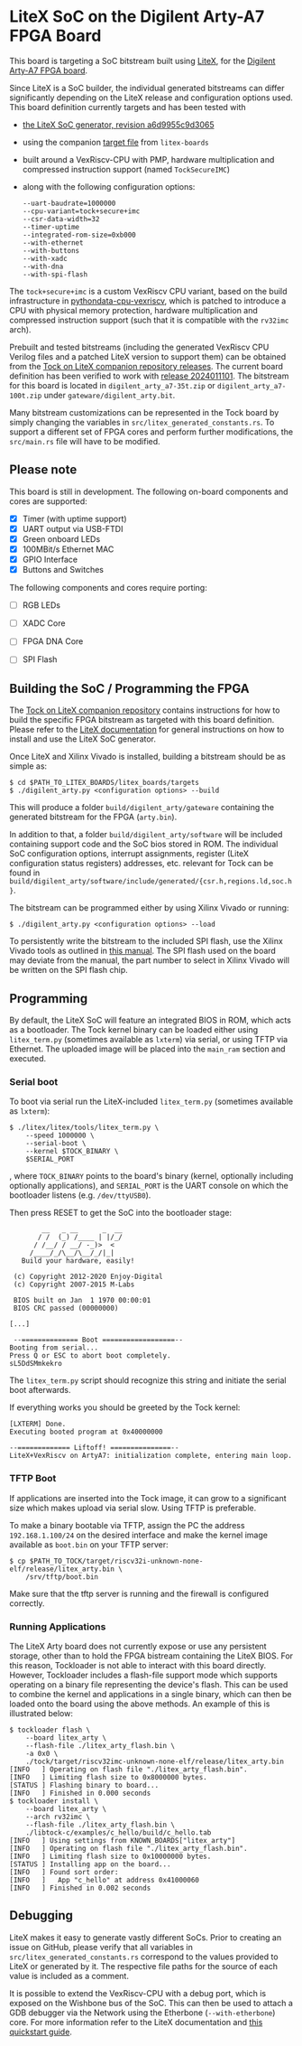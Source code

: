 LiteX SoC on the Digilent Arty-A7 FPGA Board
============================================

This board is targeting a SoC bitstream built using
[LiteX](https://github.com/enjoy-digital/litex), for the [Digilent
Arty-A7 FPGA
board](https://reference.digilentinc.com/reference/programmable-logic/arty-a7/start).

Since LiteX is a SoC builder, the individual generated bitstreams can
differ significantly depending on the LiteX release and configuration
options used. This board definition currently targets and has been
tested with
- [the LiteX SoC generator, revision
  a6d9955c9d3065](https://github.com/enjoy-digital/litex/tree/a6d9955c9d3065)
- using the companion [target
  file](https://github.com/litex-hub/litex-boards/blob/52f9f0f1079085/litex_boards/targets/digilent_arty.py)
  from `litex-boards`
- built around a VexRiscv-CPU with PMP, hardware multiplication and
  compressed instruction support (named `TockSecureIMC`)
- along with the following configuration options:

  ```
  --uart-baudrate=1000000
  --cpu-variant=tock+secure+imc
  --csr-data-width=32
  --timer-uptime
  --integrated-rom-size=0xb000
  --with-ethernet
  --with-buttons
  --with-xadc
  --with-dna
  --with-spi-flash
  ```

The `tock+secure+imc` is a custom VexRiscv CPU variant, based on the
build infrastructure in
[pythondata-cpu-vexriscv](https://github.com/litex-hub/pythondata-cpu-vexriscv),
which is patched to introduce a CPU with physical memory protection,
hardware multiplication and compressed instruction support (such that
it is compatible with the `rv32imc` arch).

Prebuilt and tested bitstreams (including the generated VexRiscv CPU
Verilog files and a patched LiteX version to support them) can be
obtained from the [Tock on LiteX companion repository
releases](https://github.com/lschuermann/tock-litex/releases/). The
current board definition has been verified to work with [release
2024011101](https://github.com/lschuermann/tock-litex/releases/tag/2024011101).
The bitstream for this board is located in `digilent_arty_a7-35t.zip`
or `digilent_arty_a7-100t.zip` under `gateware/digilent_arty.bit`.

Many bitstream customizations can be represented in the Tock board by
simply changing the variables in
`src/litex_generated_constants.rs`. To support a different set of FPGA
cores and perform further modifications, the `src/main.rs` file will
have to be modified.


Please note
-----------

This board is still in development. The following on-board components
and cores are supported:
- [X] Timer (with uptime support)
- [X] UART output via USB-FTDI
- [X] Green onboard LEDs
- [X] 100MBit/s Ethernet MAC
- [X] GPIO Interface
- [X] Buttons and Switches

The following components and cores require porting:
- [ ] RGB LEDs
- [ ] XADC Core
- [ ] FPGA DNA Core
- [ ] SPI Flash


Building the SoC / Programming the FPGA
---------------------------------------

The [Tock on LiteX companion
repository](https://github.com/lschuermann/tock-litex) contains instructions for
how to build the specific FPGA bitstream as targeted with this board
definition. Please refer to the [LiteX
documentation](https://github.com/enjoy-digital/litex/wiki/) for general
instructions on how to install and use the LiteX SoC generator.

Once LiteX and Xilinx Vivado is installed, building a bitstream should
be as simple as:

```
$ cd $PATH_TO_LITEX_BOARDS/litex_boards/targets
$ ./digilent_arty.py <configuration options> --build
```

This will produce a folder `build/digilent_arty/gateware` containing
the generated bitstream for the FPGA (`arty.bin`).

In addition to that, a folder `build/digilent_arty/software` will be
included containing support code and the SoC bios stored in ROM. The
individual SoC configuration options, interrupt assignments, register
(LiteX configuration status registers) addresses, etc. relevant for
Tock can be found in
`build/digilent_arty/software/include/generated/{csr.h,regions.ld,soc.h}`.

The bitstream can be programmed either by using Xilinx Vivado or running:

```
$ ./digilent_arty.py <configuration options> --load
```

To persistently write the bitstream to the included SPI flash, use the
Xilinx Vivado tools as outlined in [this
manual](https://reference.digilentinc.com/learn/programmable-logic/tutorials/arty-programming-guide/start#programming_the_arty_using_quad_spi). The
SPI flash used on the board may deviate from the manual, the part
number to select in Xilinx Vivado will be written on the SPI flash
chip.


Programming
-----------

By default, the LiteX SoC will feature an integrated BIOS in ROM,
which acts as a bootloader. The Tock kernel binary can be loaded
either using `litex_term.py` (sometimes available as `lxterm`) via
serial, or using TFTP via Ethernet. The uploaded image will be placed
into the `main_ram` section and executed.

### Serial boot

To boot via serial run the LiteX-included `litex_term.py` (sometimes
available as `lxterm`):
```
$ ./litex/litex/tools/litex_term.py \
    --speed 1000000 \
    --serial-boot \
    --kernel $TOCK_BINARY \
    $SERIAL_PORT
```
, where `TOCK_BINARY` points to the board's binary (kernel, optionally
including optionally applications), and `SERIAL_PORT` is the UART
console on which the bootloader listens (e.g. `/dev/ttyUSB0`).

Then press RESET to get the SoC into the bootloader stage:
```
        __   _ __      _  __
       / /  (_) /____ | |/_/
      / /__/ / __/ -_)>  <
     /____/_/\__/\__/_/|_|
   Build your hardware, easily!

 (c) Copyright 2012-2020 Enjoy-Digital
 (c) Copyright 2007-2015 M-Labs

 BIOS built on Jan  1 1970 00:00:01
 BIOS CRC passed (00000000)

[...]

 --============== Boot ==================--
Booting from serial...
Press Q or ESC to abort boot completely.
sL5DdSMmkekro
```

The `litex_term.py` script should recognize this string and initiate
the serial boot afterwards.

If everything works you should be greeted by the Tock kernel:
```
[LXTERM] Done.
Executing booted program at 0x40000000

--============= Liftoff! ===============--
LiteX+VexRiscv on ArtyA7: initialization complete, entering main loop.
```

### TFTP Boot

If applications are inserted into the Tock image, it can grow to a
significant size which makes upload via serial slow. Using TFTP is
preferable.

To make a binary bootable via TFTP, assign the PC the address
`192.168.1.100/24` on the desired interface and make the kernel image
available as `boot.bin` on your TFTP server:

```
$ cp $PATH_TO_TOCK/target/riscv32i-unknown-none-elf/release/litex_arty.bin \
    /srv/tftp/boot.bin
```

Make sure that the tftp server is running and the firewall is
configured correctly.

### Running Applications

The LiteX Arty board does not currently expose or use any persistent storage,
other than to hold the FPGA bistream containing the LiteX BIOS. For this reason,
Tockloader is not able to interact with this board directly. However, Tockloader
includes a flash-file support mode which supports operating on a binary file
representing the device's flash. This can be used to combine the kernel and
applications in a single binary, which can then be loaded onto the board using
the above methods. An example of this is illustrated below:

```
$ tockloader flash \
    --board litex_arty \
    --flash-file ./litex_arty_flash.bin \
    -a 0x0 \
    ./tock/target/riscv32imc-unknown-none-elf/release/litex_arty.bin
[INFO   ] Operating on flash file "./litex_arty_flash.bin".
[INFO   ] Limiting flash size to 0x8000000 bytes.
[STATUS ] Flashing binary to board...
[INFO   ] Finished in 0.000 seconds
$ tockloader install \
    --board litex_arty \
    --arch rv32imc \
    --flash-file ./litex_arty_flash.bin \
    ./libtock-c/examples/c_hello/build/c_hello.tab
[INFO   ] Using settings from KNOWN_BOARDS["litex_arty"]
[INFO   ] Operating on flash file "./litex_arty_flash.bin".
[INFO   ] Limiting flash size to 0x10000000 bytes.
[STATUS ] Installing app on the board...
[INFO   ] Found sort order:
[INFO   ]   App "c_hello" at address 0x41000060
[INFO   ] Finished in 0.002 seconds
```

Debugging
---------

LiteX makes it easy to generate vastly different SoCs. Prior to
creating an issue on GitHub, please verify that all variables in
`src/litex_generated_constants.rs` correspond to the values provided to LiteX or
generated by it. The respective file paths for the source of each
value is included as a comment.

It is possible to extend the VexRiscv-CPU with a debug port, which is
exposed on the Wishbone bus of the SoC. This can then be used to
attach a GDB debugger via the Network using the Etherbone
(`--with-etherbone`) core. For more information refer to the LiteX
documentation and [this quickstart
guide](https://github.com/timvideos/litex-buildenv/wiki/Debugging).
